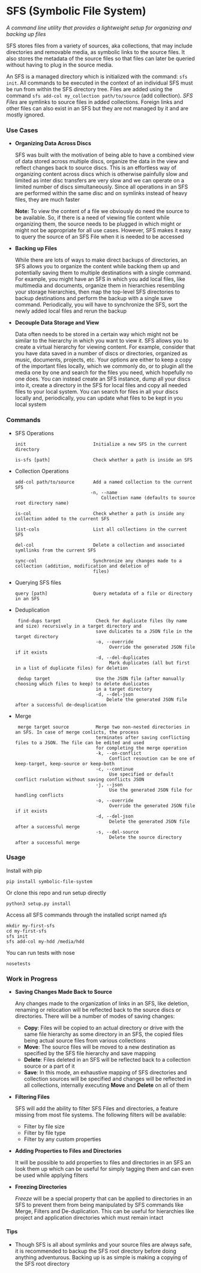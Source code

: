 # SFS (Symbolic File System)

*A command line utility that provides a lightweight setup for organizing and backing up files*

SFS stores files from a variety of sources, aka collections, that may include directories and removable media, as 
symbolic links to the source files.
It also stores the metadata of the source files so that files can later be queried without having to
plug in the source media. 

An SFS is a managed directory which is initialized with the command: `sfs init`.
All commands to be executed in the context of an individual SFS must be run from within the SFS directory tree.
Files are added using the command `sfs add-col my_collection path/to/source` (add collection).
*SFS Files* are symlinks to source files in added collections.
Foreign links and other files can also exist in an SFS but they are not managed by it and are mostly ignored.

### Use Cases

 - __Organizing Data Across Discs__ 
     
     SFS was built with the motivation of being able to have a combined view of data stored across multiple discs,
     organize the data in the view and reflect changes back to source discs.
     This is an effortless way of organizing content across discs which is otherwise painfully slow and limited as inter
     disc transfers are very slow and we can operate on a limited number of discs simultaneously. Since all operations
     in an SFS are performed within the same disc and on symlinks instead of heavy files, they are much faster
     
     __Note:__ To view the content of a file we obviously do need the source to be available.
     So, if there is a need of viewing file content while organizing them, the source needs to be plugged in which might
     or might not be appropriate for all use cases.
     However, SFS makes it easy to query the source of an SFS File when it is needed to be accessed
      
 - __Backing up Files__
    
    While there are lots of ways to make direct backups of directories, an SFS allows you to organize the content while
    backing them up and potentially saving them to multiple destinations with a single command.
    For example, you might have an SFS in which you add local files, like multimedia and documents, organize them in
    hierarchies resembling your storage hierarchies, then map the top-level SFS directories to backup destinations and 
    perform the backup with a single save command.
    Periodically, you will have to synchronize the SFS, sort the newly added local files and rerun the backup

 - __Decouple Data Storage and View__
 
    Data often needs to be stored in a certain way which might not be similar to the hierarchy in which you want
    to view it.
    SFS allows you to create a virtual hierarchy for viewing content.
    For example, consider that you have data saved in a number of discs or directories, organized as music, documents, 
    projects, etc.
    Your options are either to keep a copy of the important files locally, which we commonly do, or to plugin all the
    media one by one and search for the files you need, which hopefully no one does.
    You can instead create an SFS instance, dump all your discs into it, create a directory in the SFS for local files
    and copy all needed files to your local system.
    You can search for files in all your discs locally and, periodically, you can update what files to be
    kept in you local system

### Commands

 - SFS Operations
 
       init                         Initialize a new SFS in the current directory
       
       is-sfs [path]                Check whether a path is inside an SFS
    
 - Collection Operations
 
       add-col path/to/source       Add a named collection to the current SFS
                                   -n, --name
                                       Collection name (defaults to source root directory name)
                                       
       is-col                       Check whether a path is inside any collection added to the current SFS
       
       list-cols                    List all collections in the current SFS
       
       del-col                      Delete a collection and associated symllinks from the current SFS    
       
       sync-col                     Synchronize any changes made to a collection (addition, modification and deletion of
                                    files)

 - Querying SFS files
 
       query [path]                 Query metadata of a file or directory in an SFS

- Deduplication
       
       find-dups target             Check for duplicate files (by name and size) recursively in a target directory and 
                                    save dulicates to a JSON file in the target directory
                                    -o, --override
                                         Override the generated JSON file if it exists
                                    -d, --del-duplicates
                                         Mark duplicates (all but first in a list of duplicate files) for deletion
                                         
       dedup target                 Use the JSON file (after manually choosing which files to keep) to delete duolicates
                                    in a target directory
                                    -d, --del-json
                                        Delete the generated JSON file after a successful de-deuplication

- Merge
       
       merge target source          Merge two non-nested directories in an SFS. In case of merge conlicts, the process
                                    terminates after saving conflicting files to a JSON. The file can be edited and used
                                    for completing the merge operation
                                    -k, --on-conflict
                                         Conflict resoution can be one of keep-target, keep-source or keep-both
                                    -c, --continue
                                         Use specified or default conflict rsolution without saving conflicts JSON
                                    -j, --json
                                         Use the generated JSON file for handling conflicts 
                                    -o, --override
                                         Override the generated JSON file if it exists
                                    -d, --del-json
                                         Delete the generated JSON file after a successful merge
                                    -s, --del-source
                                         Delete the source directory after a successful merge
                   
### Usage

Install with pip

    pip install symbolic-file-system

Or clone this repo and run setup directly

    python3 setup.py install
    
Access all SFS commands through the installed script named *sfs*

    mkdir my-first-sfs
    cd my-first-sfs
    sfs init
    sfs add-col my-hdd /media/hdd
    
You can run tests with nose
    
    nosetests
    
### Work in Progress

 - __Saving Changes Made Back to Source__ 
     
     Any changes made to the organization of links in an SFS, like deletion, renaming or relocation will be reflected 
     back to the source discs or directories. There will be a number of modes of saving changes:
      - __Copy__: Files will be copied to an actual directory or drive with the same file hierarchy as some directory in
      an SFS, the copied files being actual source files from various collections
      - __Move__: The source files will be moved to a new destination as specified by the SFS file hierarchy and save
      mapping
      - __Delete__: Files deleted in an SFS will be reflected back to a collection source or a part of it
      - __Save__: In this mode, an exhaustive mapping of SFS directories and collection sources will be specified and 
      changes will be reflected in all collections, internally executing __Move__ and __Delete__ on all of them
      
 - __Filtering Files__

    SFS will add the ability to filter SFS Files and directories, a feature missing from most file systems. The
    following filters will be available:
     - Filter by file size
     - Filter by file type
     - Filter by any custom properties
    
 - __Adding Properties to Files and Directories__
 
    It will be possible to add properties to files and directories in an SFS an look them up which can be useful for
    simply tagging them and can even be used while applying filters
 
 - __Freezing Directories__
 
    *Freeze* will be a special property that can be applied to directories in an SFS to prevent them from being
    manipulated by SFS commands like Merge, Filters and De-duplication.
    This can be useful for hierarchies like project and application directories which must remain intact
    
    
#### Tips

 - Though SFS is all about symlinks and your source files are always safe, it is recommended to backup the SFS root 
 directory before doing anything adventurous.
 Backing up is as simple is making a copying of the SFS root directory
